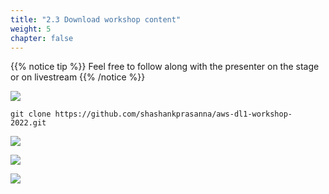 ```yaml
---
title: "2.3 Download workshop content"
weight: 5
chapter: false
---
```


{{% notice tip %}}
Feel free to follow along with the presenter on the stage or on livestream
{{% /notice %}}

![](/images/setup/setup26.jpg)

```
git clone https://github.com/shashankprasanna/aws-dl1-workshop-2022.git
```

![](/images/setup/setup27.jpg)

![](/images/setup/setup29.jpg)

![](/images/setup/setup30.jpg)
